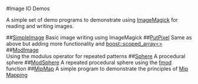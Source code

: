 #Image IO Demos

A simple set of demo programs to demonstrate using [ImageMagick](http://www.imagemagick.org/) for reading and writing images.

##[SimpleImage](https://github.com/NCCA/ImageIO/blob/master/SimpleImage/SimpleImageWrite.cpp)
Basic image writing using ImageMagick
##[PutPixel](https://github.com/NCCA/ImageIO/blob/master/PutPixel/PutPixel.cpp) 
Same as above but adding more functionality and [boost::scoped_array<>](http://www.boost.org/doc/libs/1_57_0/libs/smart_ptr/scoped_array.htm)
##[ModImage](https://github.com/NCCA/ImageIO/blob/master/ModImage/PutPixel.cpp)   
Using the modulus operator for repeated patterns
##[Sphere](https://github.com/NCCA/ImageIO/blob/master/Sphere/PutPixel.cpp)
A procedural sphere 
##[ModSphere](https://github.com/NCCA/ImageIO/blob/master/ModSphere/PutPixel.cpp) 
A repeated procedural sphere using the [fmod](http://www.cplusplus.com/reference/cmath/fmod/) function
##[MipMap](https://github.com/NCCA/ImageIO/blob/master/MipMap/MipMap.cpp)
A simple program to demonstrate the principles of [Mip Mapping](http://en.wikipedia.org/wiki/Mipmap)      
